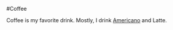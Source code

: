 #Coffee











Coffee is my favorite drink. Mostly, I drink [Americano](https://en.wikipedia.org/wiki/Caff%C3%A8_Americano) and Latte.